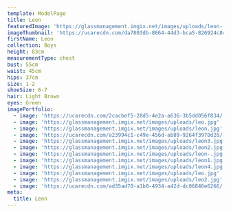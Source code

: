```yaml
---
template: ModelPage
title: Leon
featuredImage: 'https://glassmanagement.imgix.net/images/uploads/leon-.jpg'
imageThumbnail: 'https://ucarecdn.com/da7803db-8664-44d3-bca5-826924c84da6/'
firstName: Leon
collection: Boys
height: 83cm
measurementType: chest
bust: 55cm
waist: 45cm
hips: 37cm
size: 1-2
shoeSize: 6-7
hair: Light Brown
eyes: Green
imagePortfolio:
  - image: 'https://ucarecdn.com/2cacbef5-28d5-4e2a-a636-3b5dd056f834/'
  - image: 'https://glassmanagement.imgix.net/images/uploads/leo.jpg'
  - image: 'https://glassmanagement.imgix.net/images/uploads/leon.jpg'
  - image: 'https://ucarecdn.com/a23994c1-c49e-456d-ab89-9264f3970d28/'
  - image: 'https://glassmanagement.imgix.net/images/uploads/leon3.jpg'
  - image: 'https://glassmanagement.imgix.net/images/uploads/leon2.jpg'
  - image: 'https://glassmanagement.imgix.net/images/uploads/leon-.jpg'
  - image: 'https://glassmanagement.imgix.net/images/uploads/leon1.jpg'
  - image: 'https://glassmanagement.imgix.net/images/uploads/leon4.jpg'
  - image: 'https://glassmanagement.imgix.net/images/uploads/leo.jpg'
  - image: 'https://glassmanagement.imgix.net/images/uploads/leo2.jpg'
  - image: 'https://ucarecdn.com/ad35ad70-a1b0-4934-a42d-dc06846e6266/'
meta:
  title: Leon
---
```


